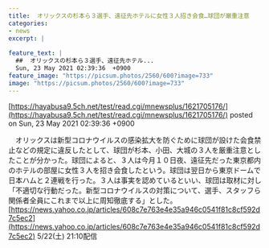 ```yaml
---
title:  オリックスの杉本ら３選手、遠征先ホテルに女性３人招き会食…球団が厳重注意  
categories:
- news
excerpt: |
  
feature_text: |
  ##  オリックスの杉本ら３選手、遠征先ホテル...
  Sun, 23 May 2021 02:39:36  +0900
feature_image: "https://picsum.photos/2560/600?image=733"
image: "https://picsum.photos/2560/600?image=733"
---
```


[https://hayabusa9.5ch.net/test/read.cgi/mnewsplus/1621705176/](https://hayabusa9.5ch.net/test/read.cgi/mnewsplus/1621705176/)
posted on Sun, 23 May 2021 02:39:36  +0900

<!--more-->

　オリックスは新型コロナウイルスの感染拡大を防ぐために球団が設けた会食禁止などの規定に違反したとして、球団が杉本、小田、大城の３人を厳重注意としたことが分かった。球団によると、３人は今月１０日夜、遠征先だった東京都内のホテルの部屋に女性３人を招き会食したという。球団は翌日から東京ドームで日本ハムと２連戦を行った。３人は事実を認めているといい、球団は取材に対し「不適切な行動だった。新型コロナウイルスの対策について、選手、スタッフら関係者全員にこれまで以上に周知徹底する」とした。 [https://news.yahoo.co.jp/articles/608c7e763e4e35a946c0541f81c8cf592d7c5ec2](https://news.yahoo.co.jp/articles/608c7e763e4e35a946c0541f81c8cf592d7c5ec2) 5/22(土) 21:10配信
